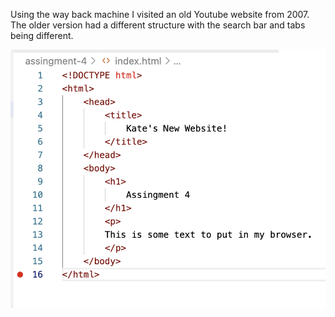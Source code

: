 Using the way back machine I visited an old Youtube website from  2007. 
The older version had a different structure with the search bar and tabs being different.

![screen shot](./images/screen%20shot%205.png)


